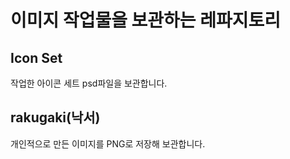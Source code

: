 # 이미지 작업물을 보관하는 레파지토리

## Icon Set
작업한 아이콘 세트 psd파일을 보관합니다.

## rakugaki(낙서)
개인적으로 만든 이미지를 PNG로 저장해 보관합니다.
